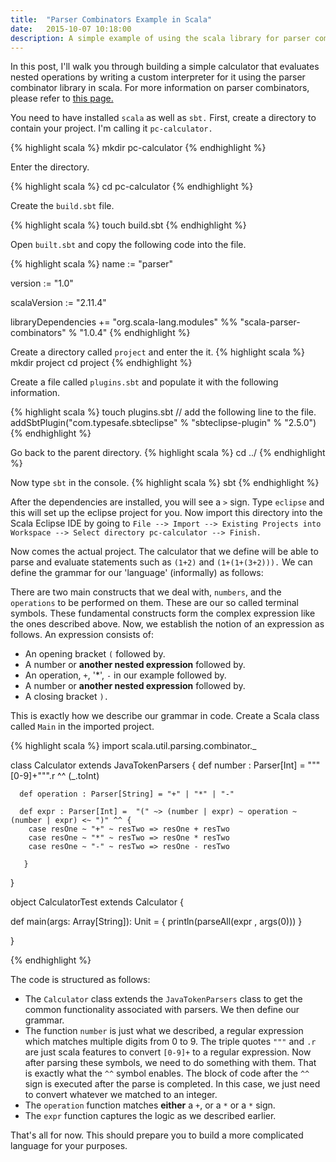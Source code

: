 ```yaml
---
title:  "Parser Combinators Example in Scala"
date:   2015-10-07 10:18:00
description: A simple example of using the scala library for parser combinators to build a useful application.
---
```


In this post, I'll walk you through building a simple calculator that evaluates nested operations by writing a custom interpreter for it using the 
parser combinator library in scala. For more information on parser combinators, please refer to [this page.](http://www.artima.com/pins1ed/combinator-parsing.html)

You need to have installed `scala` as well as `sbt.` First, create a directory to contain your project. I'm calling it `pc-calculator.`

{% highlight scala %}
mkdir pc-calculator
{% endhighlight %}

Enter the directory.

{% highlight scala %}
cd pc-calculator
{% endhighlight %}

Create the `build.sbt` file.

{% highlight scala %}
touch build.sbt
{% endhighlight %}

Open `built.sbt` and copy the following code into the file.

{% highlight scala %}
name := "parser"

version := "1.0"

scalaVersion := "2.11.4"

libraryDependencies += "org.scala-lang.modules" %% "scala-parser-combinators" % "1.0.4"
{% endhighlight %}

Create a directory called `project` and enter the it.
{% highlight scala %}
mkdir project
cd project
{% endhighlight %}

Create a file called `plugins.sbt` and populate it with the following information.

{% highlight scala %}
touch plugins.sbt
// add the following line to the file.
addSbtPlugin("com.typesafe.sbteclipse" % "sbteclipse-plugin" % "2.5.0")
{% endhighlight %}

Go back to the parent directory.
{% highlight scala %}
cd ../
{% endhighlight %}

Now type `sbt` in the console.
{% highlight scala %}
sbt
{% endhighlight %}

After the dependencies are installed, you will see a `>` sign. Type `eclipse` and this will set up the eclipse project for you. Now import this directory into the 
Scala Eclipse IDE by going to `File --> Import --> Existing Projects into Workspace --> Select directory pc-calculator --> Finish.`

Now comes the actual project. The calculator that we define will be able to parse and evaluate statements such as `(1+2)` and `(1+(1+(3+2))).` We can define the grammar
for our 'language' (informally) as follows:

There are two main constructs that we deal with, `numbers`, and the `operations` to be performed on them. These are our so called terminal symbols. These fundamental
constructs form the complex expression like the ones described above. Now, we establish the notion of an expression as follows. An expression consists of:

* An opening bracket `(` followed by.
* A number or **another nested expression** followed by.
* An operation, `+`, '*', `-` in our example followed by.
* A number or **another nested expression** followed by.
* A closing bracket `).`

This is exactly how we describe our grammar in code. Create a Scala class called `Main` in the imported project.

{% highlight scala %}
import scala.util.parsing.combinator._

  class Calculator extends JavaTokenParsers {
      def number : Parser[Int] = """[0-9]+""".r ^^ (_.toInt)
      
      def operation : Parser[String] = "+" | "*" | "-"
      
      def expr : Parser[Int] =  "(" ~> (number | expr) ~ operation ~ (number | expr) <~ ")" ^^ {
        case resOne ~ "+" ~ resTwo => resOne + resTwo
        case resOne ~ "*" ~ resTwo => resOne * resTwo
        case resOne ~ "-" ~ resTwo => resOne - resTwo
        
       }
  }
  
  object CalculatorTest extends Calculator {
 
  def main(args: Array[String]): Unit = {
    println(parseAll(expr  , args(0)))
  }
 
}

{% endhighlight %}

The code is structured as follows:

* The `Calculator` class extends the `JavaTokenParsers` class to get the common functionality associated with parsers. We then define our grammar.
* The function `number` is just what we described, a regular expression which matches multiple digits from 0 to 9. The triple quotes `"""` and `.r` are just scala
features to convert `[0-9]+` to a regular expression. Now after parsing these symbols, we need to do something with them. That is exactly what the `^^` symbol enables.
The block of code after the `^^` sign is executed after the parse is completed. In this case, we just need to convert whatever we matched to an integer.
* The `operation` function matches **either** a `+`, or a `*` or a `*` sign.
* The `expr` function captures the logic as we described earlier. 

That's all for now. This should prepare you to build a more complicated language for your purposes.












[jekyll-gh]: https://github.com/mojombo/jekyll
[jekyll]:    http://jekyllrb.com
